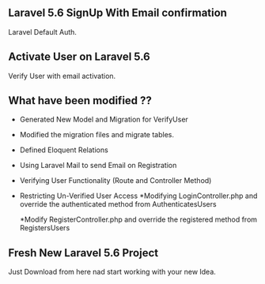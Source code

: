 ## Laravel 5.6 SignUp With Email confirmation

Laravel Default Auth.

## Activate User on Laravel 5.6

Verify User with email activation.

## What have been modified ??

- Generated New Model and Migration for VerifyUser

* Modified the migration files and migrate tables.

* Defined Eloquent Relations

* Using Laravel Mail to send Email on Registration

* Verifying User Functionality (Route and Controller Method)

* Restricting Un-Verified User Access
  \*Modifying LoginController.php and override the authenticated method from AuthenticatesUsers

  \*Modify RegisterController.php and override the registered method from RegistersUsers

## Fresh New Laravel 5.6 Project

Just Download from here nad start working with your new Idea.
